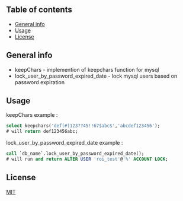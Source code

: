 ## Table of contents
* [General info](#general-info)
* [Usage](#Usage)
* [License](#License)

## General info
* keepChars - implemention of keepchars function for mysql
* lock_user_by_password_expired_date - lock mysql users based on password expiration

## Usage
keepChars example :
```sql
select keepchars('def(#)123??45!!67$abc$','abcdef123456'); 
# will return def123456abc; 
```

lock_user_by_password_expired_date example :
```sql 
call `db_name`.lock_user_by_password_expired_date();
# will run and return ALTER USER 'roi_test'@'%' ACCOUNT LOCK;
```

## License
[MIT](https://choosealicense.com/licenses/mit/)



